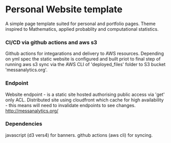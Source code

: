 # Personal Website template
A simple page template suited for personal and portfolio pages. 
Theme inspired to Mathematics, applied probablity and computational statistics.

### CI/CD via github actions and aws s3
Github actions for integarations and delivery to AWS resources. Depending on yml spec the static website is configured and built priot to  final step of running aws s3 sync via the AWS CLI of 'deployed_files' folder to S3 bucket 'messanalytics.org'. 

### Endpoint 
Website endpoint - is a static site hosted authorising public access via 'get' only ACL.
Distributed site using cloudfront which cache for high availability - this means will need
to invalidate endpoints to see changes. 
http://messanalytics.org/


### Dependencies
javascript (d3 vers4) for banners.
github actions (aws cli) for syncing.
